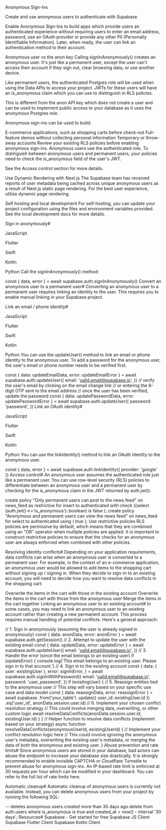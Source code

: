 Anonymous Sign-Ins

Create and use anonymous users to authenticate with Supabase

Enable Anonymous Sign-Ins to build apps which provide users an authenticated experience without requiring users to enter an email address, password, use an OAuth provider or provide any other PII (Personally Identifiable Information). Later, when ready, the user can link an authentication method to their account.

Anonymous user vs the anon key
Calling signInAnonymously() creates an anonymous user. It's just like a permanent user, except the user can't access their account if they sign out, clear browsing data, or use another device.

Like permanent users, the authenticated Postgres role will be used when using the Data APIs to access your project. JWTs for these users will have an is_anonymous claim which you can use to distinguish in RLS policies.

This is different from the anon API key which does not create a user and can be used to implement public access to your database as it uses the anonymous Postgres role.

Anonymous sign-ins can be used to build:

E-commerce applications, such as shopping carts before check-out
Full-feature demos without collecting personal information
Temporary or throw-away accounts
Review your existing RLS policies before enabling anonymous sign-ins. Anonymous users use the authenticated role. To distinguish between anonymous users and permanent users, your policies need to check the is_anonymous field of the user's JWT.

See the Access control section for more details.

Use Dynamic Rendering with Next.js
The Supabase team has received reports of user metadata being cached across unique anonymous users as a result of Next.js static page rendering. For the best user experience, utilize dynamic page rendering.

Self hosting and local development
For self-hosting, you can update your project configuration using the files and environment variables provided. See the local development docs for more details.

Sign in anonymously#

JavaScript

Flutter

Swift

Kotlin

Python
Call the signInAnonymously() method:

const { data, error } = await supabase.auth.signInAnonymously()
Convert an anonymous user to a permanent user#
Converting an anonymous user to a permanent user requires linking an identity to the user. This requires you to enable manual linking in your Supabase project.

Link an email / phone identity#

JavaScript

Flutter

Swift

Kotlin

Python
You can use the updateUser() method to link an email or phone identity to the anonymous user. To add a password for the anonymous user, the user's email or phone number needs to be verified first.

const { data: updateEmailData, error: updateEmailError } = await supabase.auth.updateUser({
  email: 'valid.email@supabase.io',
})
// verify the user's email by clicking on the email change link
// or entering the 6-digit OTP sent to the email address
// once the user has been verified, update the password
const { data: updatePasswordData, error: updatePasswordError } = await supabase.auth.updateUser({
  password: 'password',
})
Link an OAuth identity#

JavaScript

Flutter

Swift

Kotlin

Python
You can use the linkIdentity() method to link an OAuth identity to the anonymous user.

const { data, error } = await supabase.auth.linkIdentity({ provider: 'google' })
Access control#
An anonymous user assumes the authenticated role just like a permanent user. You can use row-level security (RLS) policies to differentiate between an anonymous user and a permanent user by checking for the is_anonymous claim in the JWT returned by auth.jwt():

create policy "Only permanent users can post to the news feed"
on news_feed as restrictive for insert
to authenticated
with check ((select (auth.jwt()->>'is_anonymous')::boolean) is false );
create policy "Anonymous and permanent users can view the news feed"
on news_feed for select
to authenticated
using ( true );
Use restrictive policies
RLS policies are permissive by default, which means that they are combined using an "OR" operator when multiple policies are applied. It is important to construct restrictive policies to ensure that the checks for an anonymous user are always enforced when combined with other policies.

Resolving identity conflicts#
Depending on your application requirements, data conflicts can arise when an anonymous user is converted to a permanent user. For example, in the context of an e-commerce application, an anonymous user would be allowed to add items to the shopping cart without signing up / signing in. When they decide to sign-in to an existing account, you will need to decide how you want to resolve data conflicts in the shopping cart:

Overwrite the items in the cart with those in the existing account
Overwrite the items in the cart with those from the anonymous user
Merge the items in the cart together
Linking an anonymous user to an existing account#
In some cases, you may need to link an anonymous user to an existing account rather than creating a new permanent account. This process requires manual handling of potential conflicts. Here's a general approach:

// 1. Sign in anonymously (assuming the user is already signed in anonymously)
const { data: anonData, error: anonError } = await supabase.auth.getSession()
// 2. Attempt to update the user with the existing email
const { data: updateData, error: updateError } = await supabase.auth.updateUser({
  email: 'valid.email@supabase.io',
})
// 3. Handle the error (since the email belongs to an existing user)
if (updateError) {
  console.log('This email belongs to an existing user. Please sign in to that account.')
  // 4. Sign in to the existing account
  const {
    data: { user: existingUser },
    error: signInError,
  } = await supabase.auth.signInWithPassword({
    email: 'valid.email@supabase.io',
    password: 'user_password',
  })
  if (existingUser) {
    // 5. Reassign entities tied to the anonymous user
    // This step will vary based on your specific use case and data model
    const { data: reassignData, error: reassignError } = await supabase
      .from('your_table')
      .update({ user_id: existingUser.id })
      .eq('user_id', anonData.session.user.id)
    // 6. Implement your chosen conflict resolution strategy
    // This could involve merging data, overwriting, or other custom logic
    await resolveDataConflicts(anonData.session.user.id, existingUser.id)
  }
}
// Helper function to resolve data conflicts (implement based on your strategy)
async function resolveDataConflicts(anonymousUserId, existingUserId) {
  // Implement your conflict resolution logic here
  // This could involve ignoring the anonymous user's metadata, overwriting the existing user's metadata, or merging the data of both the anonymous and existing user.
}
Abuse prevention and rate limits#
Since anonymous users are stored in your database, bad actors can abuse the endpoint to increase your database size drastically. It is strongly recommended to enable invisible CAPTCHA or Cloudflare Turnstile to prevent abuse for anonymous sign-ins. An IP-based rate limit is enforced at 30 requests per hour which can be modified in your dashboard. You can refer to the full list of rate limits here.

Automatic cleanup#
Automatic cleanup of anonymous users is currently not available. Instead, you can delete anonymous users from your project by running the following SQL:

-- deletes anonymous users created more than 30 days ago
delete from auth.users
where is_anonymous is true and created_at < now() - interval '30 days';
Resources#
Supabase - Get started for free
Supabase JS Client
Supabase Flutter Client
Supabase Kotlin Client